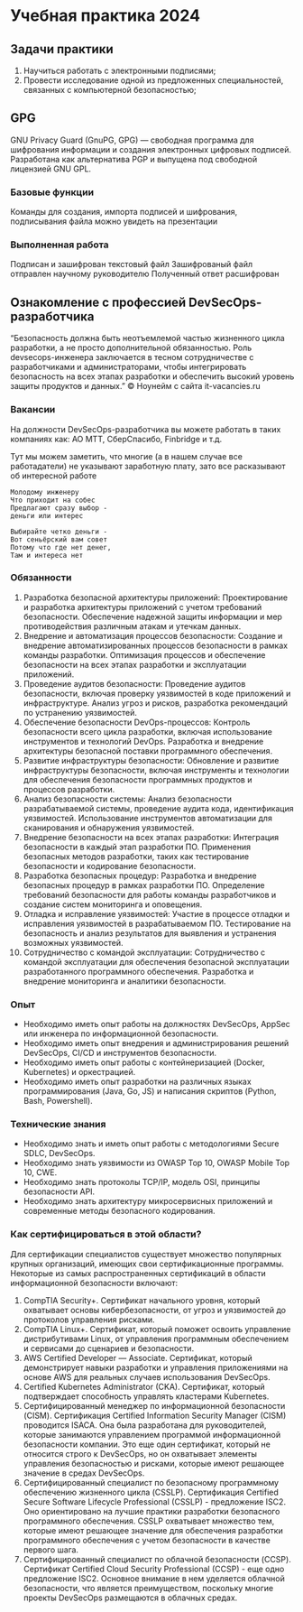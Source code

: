 # Учебная практика 2024
## Задачи практики
1. Научиться работать с электронными подписями;
2. Провести исследование одной из предложенных специальностей, связанных с компьютерной безопасностью;

## GPG
GNU Privacy Guard (GnuPG, GPG) — свободная программа для шифрования информации и создания электронных цифровых подписей. Разработана как альтернатива PGP и выпущена под свободной лицензией GNU GPL.
### Базовые функции
Команды для создания, импорта подписей и шифрования, подписывания файла можно увидеть на презентации

### Выполненная работа
Подписан и зашифрован текстовый файл
Зашифрованый файл отправлен научному руководителю
Полученный ответ расшифрован

## Ознакомление с профессией DevSecOps-разработчика
“Безопасность должна быть неотъемлемой частью жизненного цикла разработки, а не просто дополнительной обязанностью. Роль devsecops-инженера заключается в тесном сотрудничестве с разработчиками и администраторами, чтобы интегрировать безопасность на всех этапах разработки и обеспечить высокий уровень защиты продуктов и данных.”
© Ноунейм с сайта it-vacancies.ru


### Вакансии
На должности DevSecOps-разработчика вы можете работать в таких компаниях как: АО МТТ, СберСпасибо, Finbridge и т.д.

Тут мы можем заметить, что многие (а в нашем случае все работадатели) не указывают заработную плату, зато все расказывают об интересной работе

	Молодому инженеру
	Что приходит на собес
	Предлагают сразу выбор -
	деньги или интерес

	Выбирайте четко деньги -
	Вот сеньёрский вам совет
	Потому что где нет денег,
	Там и интереса нет

### Обязанности
1. Разработка безопасной архитектуры приложений: Проектирование и разработка архитектуры приложений с учетом требований безопасности. Обеспечение надежной защиты информации и мер противодействия различным атакам и утечкам данных.
2. Внедрение и автоматизация процессов безопасности: Создание и внедрение автоматизированных процессов безопасности в рамках команды разработки. Оптимизация процессов и обеспечение безопасности на всех этапах разработки и эксплуатации приложений.
3. Проведение аудитов безопасности: Проведение аудитов безопасности, включая проверку уязвимостей в коде приложений и инфраструктуре. Анализ угроз и рисков, разработка рекомендаций по устранению уязвимостей.
4. Обеспечение безопасности DevOps-процессов: Контроль безопасности всего цикла разработки, включая использование инструментов и технологий DevOps. Разработка и внедрение архитектуры безопасной поставки программного обеспечения.
5. Развитие инфраструктуры безопасности: Обновление и развитие инфраструктуры безопасности, включая инструменты и технологии для обеспечения безопасности программных продуктов и процессов разработки.
6. Анализ безопасности системы: Анализ безопасности разрабатываемой системы, проведение аудита кода, идентификация уязвимостей. Использование инструментов автоматизации для сканирования и обнаружения уязвимостей.
7. Внедрение безопасности на всех этапах разработки: Интеграция безопасности в каждый этап разработки ПО. Применения безопасных методов разработки, таких как тестирование безопасности и кодирование безопасности.
8. Разработка безопасных процедур: Разработка и внедрение безопасных процедур в рамках разработки ПО. Определение требований безопасности для работы команды разработчиков и создание систем мониторинга и оповещения.
9. Отладка и исправление уязвимостей: Участие в процессе отладки и исправления уязвимостей в разрабатываемом ПО. Тестирование на безопасность и анализ результатов для выявления и устранения возможных уязвимостей.
10. Сотрудничество с командой эксплуатации: Сотрудничество с командой эксплуатации для обеспечения безопасной эксплуатации разработанного программного обеспечения. Разработка и внедрение мониторинга и аналитики безопасности.

### Опыт
- Необходимо иметь опыт работы на должностях DevSecOps, AppSec или инженера по информационной безопасности.
- Необходимо иметь опыт внедрения и администрирования решений DevSecOps, CI/CD и инструментов безопасности.
- Необходимо иметь опыт работы с контейнеризацией (Docker, Kubernetes) и оркестрацией.
- Необходимо иметь опыт разработки на различных языках программирования (Java, Go, JS) и написания скриптов (Python, Bash, Powershell).

### Технические знания
- Необходимо знать и иметь опыт работы с методологиями Secure SDLC, DevSecOps.
- Необходимо знать уязвимости из OWASP Top 10, OWASP Mobile Top 10, CWE.
- Необходимо знать протоколы TCP/IP, модель OSI, принципы безопасности API.
- Необходимо знать архитектуру микросервисных приложений и современные методы безопасного кодирования.

### Как сертифицироваться в этой области?
Для сертификации специалистов существует множество популярных крупных организаций, имеющих свои сертификационные программы.
Некоторые из самых распространенных сертификаций в области информационной безопасности включают:
1. CompTIA Security+. Сертификат начального уровня, который охватывает основы кибербезопасности, от угроз и уязвимостей до протоколов управления рисками.
2. CompTIA Linux+. Сертификат, который поможет освоить управление дистрибутивами Linux, от управления программным обеспечением и сервисами до сценариев и безопасности.
3. AWS Certified Developer — Associate. Сертификат, который демонстрирует навыки разработки и управления приложениями на основе AWS для реальных случаев использования DevSecOps.
4. Certified Kubernetes Administrator (CKA). Сертификат, который подтверждает способность управлять кластерами Kubernetes.
5. Сертифицированный менеджер по информационной безопасности (CISM). Сертификация Certified Information Security Manager (CISM) проводится ISACA. Она была разработана для руководителей, которые занимаются управлением программой информационной безопасности компании. Это еще один сертификат, который не относится строго к DevSecOps, но он охватывает элементы управления безопасностью и рисками, которые имеют решающее значение в средах DevSecOps.
6. Сертифицированный специалист по безопасному программному обеспечению жизненного цикла (CSSLP). Сертификация Certified Secure Software Lifecycle Professional (CSSLP) - предложение ISC2. Оно ориентировано на лучшие практики разработки безопасного программного обеспечения. CSSLP охватывает множество тем, которые имеют решающее значение для обеспечения разработки программного обеспечения с учетом безопасности в качестве первого шага.
7. Сертифицированный специалист по облачной безопасности (CCSP). Сертификат Certified Cloud Security Professional (CCSP) - еще одно предложение ISC2. Основное внимание в нем уделяется облачной безопасности, что является преимуществом, поскольку многие проекты DevSecOps размещаются в облачных средах.

